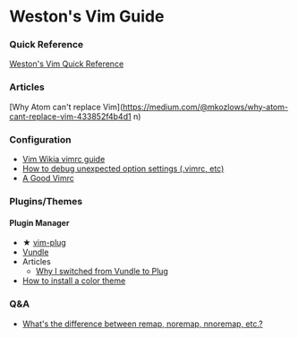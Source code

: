 # Weston's Vim Guide
### Quick Reference
[Weston's Vim Quick Reference](https://github.com/wwselleck/weston-guides/blob/master/vim/quick-reference.md)

### Articles
[Why Atom can't replace Vim](https://medium.com/@mkozlows/why-atom-cant-replace-vim-433852f4b4d1 n)

### Configuration
+ [Vim Wikia vimrc guide](http://vim.wikia.com/wiki/Open_vimrc_file)
+ [How to debug unexpected option settings (.vimrc, etc)](http://vim.wikia.com/wiki/Debug_unexpected_option_settings)
+ [A Good Vimrc](http://dougblack.io/words/a-good-vimrc.html)

### Plugins/Themes
#### Plugin Manager
+ ★ [vim-plug](https://github.com/junegunn/vim-plug#installation)
+ [Vundle](https://github.com/VundleVim/Vundle.vim)
+ Articles
	+ [Why I switched from Vundle to Plug](https://jordaneldredge.com/blog/why-i-switched-from-vundle-to-plug/)
+ [How to install a color theme](http://www.mkyong.com/linux/how-to-install-a-vim-color-scheme/)

### Q&A
+ [What's the difference between remap, noremap, nnoremap, etc.?](http://stackoverflow.com/questions/3776117/what-is-the-difference-between-the-remap-noremap-nnoremap-and-vnoremap-mapping)

